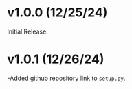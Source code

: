 # v1.0.0 (12/25/24)
  Initial Release.

# v1.0.1 (12/26/24)
  -Added github repository link to `setup.py`.
